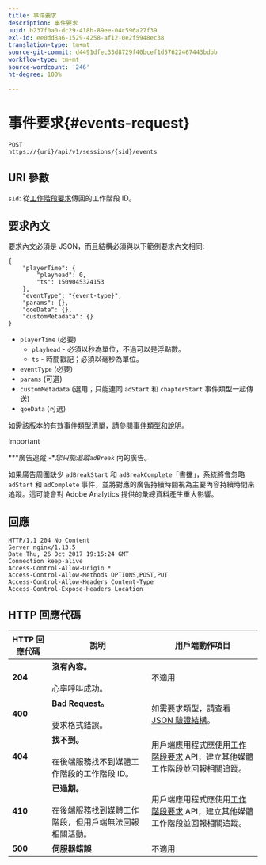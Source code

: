```yaml
---
title: 事件要求
description: 事件要求
uuid: b237f0a0-dc29-418b-89ee-04c596a27f39
exl-id: ee0dd8a6-1529-4258-af12-0e2f5948ec38
translation-type: tm+mt
source-git-commit: d4491dfec33d8729f40bcef1d57622467443bdbb
workflow-type: tm+mt
source-wordcount: '246'
ht-degree: 100%

---
```


# 事件要求{#events-request}

```
POST 
https://{uri}/api/v1/sessions/{sid}/events 
```

## URI 參數

`sid`: 從[工作階段要求](/help/media-collection-api/mc-api-ref/mc-api-sessions-req.md)傳回的工作階段 ID。

## 要求內文

要求內文必須是 JSON，而且結構必須與以下範例要求內文相同:

```
{ 
    "playerTime": { 
        "playhead": 0, 
        "ts": 1509045324153 
    }, 
    "eventType": "{event-type}", 
    "params": {}, 
    "qoeData": {}, 
    "customMetadata": {} 
}
```

* `playerTime` (必要)
   * `playhead` - 必須以秒為單位，不過可以是浮點數。
   * `ts` - 時間戳記；必須以毫秒為單位。
* `eventType` (必要)
* `params` (可選)
* `customMetadata` (選用；只能連同 `adStart` 和 `chapterStart` 事件類型一起傳送)
* `qoeData` (可選)

如需該版本的有效事件類型清單，請參閱[事件類型和說明](/help/media-collection-api/mc-api-ref/mc-api-event-types.md)。

>[!IMPORTANT]
>
>***廣告追蹤 -**您只能追蹤`adBreak`* 內的廣告。
>
>如果廣告周圍缺少 `adBreakStart` 和 `adBreakComplete`「書擋」，系統將會忽略 `adStart` 和 `adComplete` 事件，並將對應的廣告持續時間視為主要內容持續時間來追蹤。這可能會對 Adobe Analytics 提供的彙總資料產生重大影響。

## 回應

```
HTTP/1.1 204 No Content 
Server nginx/1.13.5 
Date Thu, 26 Oct 2017 19:15:24 GMT 
Connection keep-alive 
Access-Control-Allow-Origin * 
Access-Control-Allow-Methods OPTIONS,POST,PUT 
Access-Control-Allow-Headers Content-Type 
Access-Control-Expose-Headers Location
```

## HTTP 回應代碼

| HTTP 回應代碼 | 說明 | 用戶端動作項目 |
|---|---|---|
| **204** | **沒有內容。**<br/><br/> 心率呼叫成功。 | 不適用 |
| **400** | **Bad Request。**<br/><br/> 要求格式錯誤。 | 如需要求類型，請查看 [JSON 驗證結構](/help/media-collection-api/mc-api-ref/mc-api-json-validation.md)。 |
| **404** | **找不到。** <br/><br/>在後端服務找不到媒體工作階段的工作階段 ID。 | 用戶端應用程式應使用[工作階段要求](/help/media-collection-api/mc-api-ref/mc-api-sessions-req.md) API，建立其他媒體工作階段並回報相關追蹤。 |
| **410** | **已過期。** <br/><br/>在後端服務找到媒體工作階段，但用戶端無法回報相關活動。 | 用戶端應用程式應使用[工作階段要求](/help/media-collection-api/mc-api-ref/mc-api-sessions-req.md) API，建立其他媒體工作階段並回報相關追蹤。 |
| **500** | **伺服器錯誤** | 不適用 |
